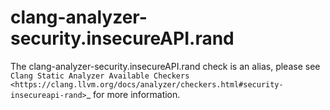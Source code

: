 clang-analyzer-security.insecureAPI.rand
========================================

The clang-analyzer-security.insecureAPI.rand check is an alias, please
see
`Clang Static Analyzer Available Checkers <https://clang.llvm.org/docs/analyzer/checkers.html#security-insecureapi-rand>`\_
for more information.
